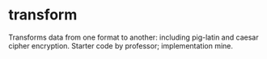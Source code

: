# transform
Transforms data from one format to another: including pig-latin and caesar cipher encryption. Starter code by professor; implementation mine.
